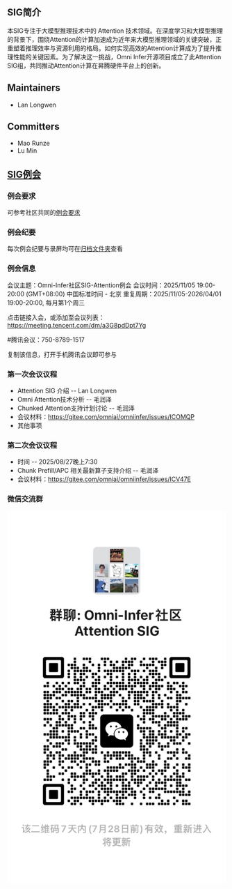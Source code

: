 ## SIG简介

本SIG专注于大模型推理技术中的 Attention 技术领域。在深度学习和大模型推理的背景下，围绕Attention的计算加速成为近年来大模型推理领域的关键突破，正重塑着推理效率与资源利用的格局。如何实现高效的Attention计算成为了提升推理性能的关键因素。为了解决这一挑战，Omni Infer开源项目成立了此Attention SIG组，共同推动Attention计算在昇腾硬件平台上的创新。

## Maintainers

* Lan Longwen

## Committers

* Mao Runze
* Lu Min

## [SIG例会](meetings/sig-pd-seperation/)

### 例会要求
可参考社区共同的[例会要求](meetings/sig-meetings-requirement.md)
### 例会纪要
每次例会纪要与录屏均可在[归档文件夹](meetings/sig-attention)查看

### 例会信息

会议主题：Omni-Infer社区SIG-Attention例会
会议时间：2025/11/05 19:00-20:00 (GMT+08:00) 中国标准时间 - 北京
重复周期：2025/11/05-2026/04/01 19:00-20:00, 每月第1个周三

点击链接入会，或添加至会议列表：
https://meeting.tencent.com/dm/a3G8pdDpt7Yg

#腾讯会议：750-8789-1517

复制该信息，打开手机腾讯会议即可参与

### 第一次会议议程

* Attention SIG 介绍 -- Lan Longwen
* Omni Attention技术分析 -- 毛润泽
* Chunked Attention支持计划讨论 -- 毛润泽
* 会议材料：https://gitee.com/omniai/omniinfer/issues/ICOMQP
* 其他事项

### 第二次会议议程

* 时间 -- 2025/08/27晚上7:30
* Chunk Prefill/APC 相关最新算子支持介绍 -- 毛润泽
* 会议材料：https://gitee.com/omniai/omniinfer/issues/ICV47E

### 微信交流群
![输入图片说明](figures/attention-sig.jpg)
